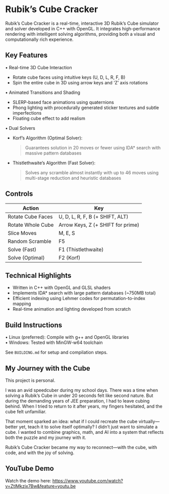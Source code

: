 Rubik’s Cube Cracker
====================

Rubik’s Cube Cracker is a real-time, interactive 3D Rubik’s Cube simulator and solver developed in C++ with OpenGL.
It integrates high-performance rendering with intelligent solving algorithms, providing both a visual and computationally rich experience.

Key Features
------------

• Real-time 3D Cube Interaction  
  - Rotate cube faces using intuitive keys (U, D, L, R, F, B)  
  - Spin the entire cube in 3D using arrow keys and ‘Z’ axis rotations

• Animated Transitions and Shading  
  - SLERP-based face animations using quaternions  
  - Phong lighting with procedurally generated sticker textures and subtle imperfections  
  - Floating cube effect to add realism

• Dual Solvers  
  - Korf’s Algorithm (Optimal Solver):  
    > Guarantees solution in 20 moves or fewer using IDA* search with massive pattern databases  
  - Thistlethwaite’s Algorithm (Fast Solver):  
    > Solves any scramble almost instantly with up to 46 moves using multi-stage reduction and heuristic databases

Controls
--------

| Action              | Key                                    |
|---------------------|-----------------------------------------|
| Rotate Cube Faces   | U, D, L, R, F, B (+ SHIFT, ALT)         |
| Rotate Whole Cube   | Arrow Keys, Z (+ SHIFT for prime)       |
| Slice Moves         | M, E, S                                 |
| Random Scramble     | F5                                      |
| Solve (Fast)        | F1 (Thistlethwaite)                     |
| Solve (Optimal)     | F2 (Korf)                               |

Technical Highlights
--------------------

- Written in C++ with OpenGL and GLSL shaders
- Implements IDA* search with large pattern databases (~750MB total)
- Efficient indexing using Lehmer codes for permutation-to-index mapping
- Real-time animation and lighting developed from scratch

Build Instructions
------------------

• Linux (preferred): Compile with g++ and OpenGL libraries  
• Windows: Tested with MinGW-w64 toolchain

See `BUILDING.md` for setup and compilation steps.

My Journey with the Cube
------------------------

This project is personal.

I was an avid speedcuber during my school days. There was a time when solving a Rubik’s Cube in under 20 seconds felt like second nature. But during the demanding years of JEE preparation, I had to leave cubing behind. When I tried to return to it after years, my fingers hesitated, and the cube felt unfamiliar.

That moment sparked an idea: what if I could recreate the cube virtually—better yet, teach it to solve itself optimally? I didn’t just want to simulate a cube. I wanted to combine graphics, math, and AI into a system that reflects both the puzzle and my journey with it.

Rubik’s Cube Cracker became my way to reconnect—with the cube, with code, and with the joy of solving.

YouTube Demo
------------

Watch the demo here: https://www.youtube.com/watch?v=ZtlMkzix7Bw&feature=youtu.be
